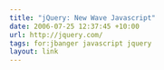 ```yaml
---
title: "jQuery: New Wave Javascript"
date: 2006-07-25 12:37:45 +10:00
url: http://jquery.com/
tags: for:jbanger javascript jquery
layout: link
---
```

